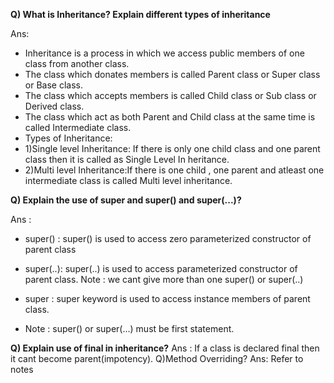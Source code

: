 **Q) What is Inheritance? Explain different types of inheritance**

Ans: 

* Inheritance is a process in which we access public members of one class 
from another class.
* The class which donates members is called Parent class or Super class or Base class.
* The class which accepts members is called Child class or Sub class or Derived class.
* The class which act as both Parent and Child class at the same time is called Intermediate class.
* Types of Inheritance:
* 1)Single level Inheritance: If there is only one child class and one parent class then it is called as Single Level In
heritance.
* 2)Multi level Inheritance:If there is one child , one parent and atleast one intermediate class is called Multi 
level inheritance.
  
**Q) Explain the use of super and super() and super(...)?**

Ans : 
* super() : super() is used to access zero parameterized constructor of
parent class
  
* super(..): super(..) is used to access parameterized constructor of parent class.
Note : we cant give more than one super() or super(..)
* super : super keyword is used to access instance members of parent class.
* Note : super() or super(...) must be first statement.

**Q) Explain use of final in inheritance?**
Ans : If a class is declared final then it cant become parent(impotency).
Q)Method Overriding?
Ans: Refer to notes


